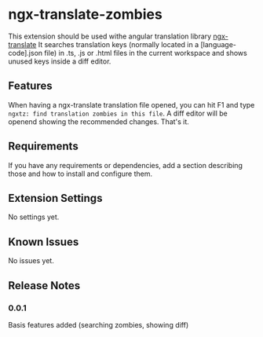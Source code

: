 # ngx-translate-zombies

This extension should be used withe angular translation library [ngx-translate](https://github.com/ngx-translate/core)
It searches translation keys (normally located in a [language-code].json file) in .ts, .js or .html files
in the current workspace and shows unused keys inside a diff editor.

## Features

When having a ngx-translate translation file opened, you can hit F1 and type ```ngxtz: find translation zombies in this file```.
A diff editor will be openend showing the recommended changes. That's it.

## Requirements

If you have any requirements or dependencies, add a section describing those and how to install and configure them.

## Extension Settings

No settings yet.

## Known Issues

No issues yet.

## Release Notes

### 0.0.1
Basis features added (searching zombies, showing diff)
